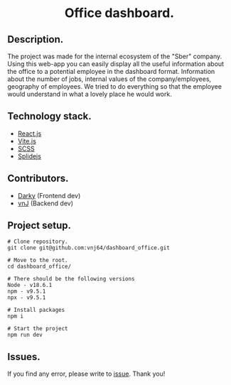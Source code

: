 <h1 align="center">Office dashboard.</h1>

## Description.
The project was made for the internal ecosystem of the "Sber" company. Using this web-app you can easily display all the useful
information about the office to a potential employee in the dashboard format. Information about the number of jobs, internal values of the company/employees, geography of employees.
We tried to do everything so that the employee would understand in what a lovely place he would work.

## Technology stack.
- [React.js](https://react.dev/)
- [Vite.js](https://vitejs.dev/)
- [SCSS](https://sass-scss.ru/)
- [Splidejs](https://splidejs.com/)

## Contributors.
- [Darky](https://github.com/darkystacks) (Frontend dev)
- [vnJ](https://github.com/vnj64) (Backend dev)

## Project setup.
```
# Clone repository.
git clone git@github.com:vnj64/dashboard_office.git

# Move to the root.
cd dashboard_office/

# There should be the following versions
Node - v18.6.1
npm - v9.5.1
npx - v9.5.1

# Install packages
npm i

# Start the project
npm run dev
```

## Issues.
 If you find any error, please write to [issue](https://github.com/vnj64/dashboard_office/issues). Thank you!

